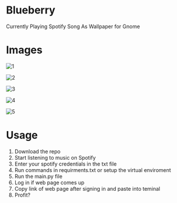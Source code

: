 # Blueberry
 Currently Playing Spotify Song As Wallpaper for Gnome




# Images 

![1](https://user-images.githubusercontent.com/30321729/145736816-33fa7ca4-7e9c-4299-9ea2-dbfe0acc78ab.png)

![2](https://user-images.githubusercontent.com/30321729/145736819-589ab479-38f9-4b61-9be9-61a02567dab4.png)

![3](https://user-images.githubusercontent.com/30321729/145736824-894d5452-89af-444f-b3f6-53925f9b4dce.png)


![4](https://user-images.githubusercontent.com/30321729/145736827-44439bc5-7ecc-4113-beda-442b0f210639.png)


![5](https://user-images.githubusercontent.com/30321729/145736829-f9a9aaed-2c9f-41aa-b490-2e77ee76b114.png)



# Usage

1. Download the repo 
2. Start listening to music on Spotify
3. Enter your spotify credentials in the txt file
4. Run commands in requirments.txt or setup the virtual enviroment
5. Run the main.py file
6. Log in if web page comes up
7. Copy link of web page after signing in and paste into teminal
8. Profit?
